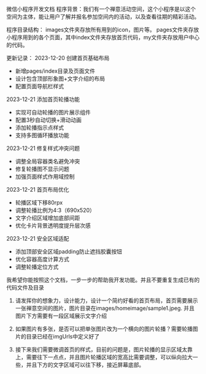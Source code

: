 微信小程序开发文档
程序背景：我们有一个禅意活动空间，这个小程序是以这个空间为主体，能让用户了解并报名参加空间内的活动，以及查看往期的精彩活动。

程序目录结构：
images文件夹存放所有用到的icon，图片等。
pages文件夹存放小程序用到的各个页面，其中index文件夹存放首页代码，my文件夹存放用户中心的代码。

更新记录：
2023-12-20 创建首页基础布局
- 新增pages/index目录及页面文件
- 设计包含顶部形象图+文字介绍的布局
- 配置页面导航栏样式

2023-12-21 添加首页轮播功能
- 实现可自动轮播的图片展示组件
- 配置3秒自动切换+滑动动画
- 添加轮播指示点样式
- 支持多图循环播放功能

2023-12-21 修复样式冲突问题
- 调整全局容器类名避免冲突
- 修复轮播图不显示问题
- 加强页面样式作用域控制

2023-12-21 首页布局优化
- 轮播区域下移80rpx
- 调整轮播比例为4:3（690x520）
- 文字介绍区域增加底部间距
- 优化卡片背景透明度提升层次感

2023-12-21 安全区域适配
- 添加顶部安全区域padding防止遮挡胶囊按钮
- 优化容器高度计算方式
- 调整轮播定位方式

我希望你能按照这个文档，一步一步的帮助我开发功能。并且不要重复生成已有的代码文件及目录

1. 请发挥你的想象力，设计能力，设计一个简约好看的首页布局，首页需要展示一张禅意空间的图片，图片目录在images/homeimage/sample1.jpeg. 并且图片下方需要有一段区域展示文字介绍

2. 如果图片有多张，是否可以把单张图片改为一个横向的图片轮播？需要轮播图片的目录已经在imgUrls中定义好了

3. 接下来我们需要微调首页的样式，目前的问题是，图片轮播的显示区域太靠上，需要往下一点点，并且图片轮播区域的宽高比需要调整，可以纵向拉大一些，并且下方的文字区域可以往下移，接近屏幕底部。